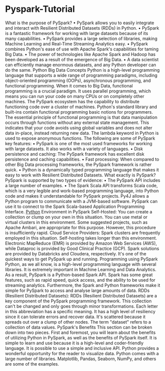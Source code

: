 # Pyspark-Tutorial
What is the purpose of PySpark?
•	PySpark allows you to easily integrate and interact with Resilient Distributed Datasets (RDDs) in Python.
•	PySpark is a fantastic framework for working with large datasets because of its many capabilities.
•	PySpark provides a large selection of libraries, making Machine Learning and Real-Time Streaming Analytics easy.
•	PySpark combines Python's ease of use with Apache Spark's capabilities for taming Big Data.
•	The power of technologies like Apache Spark and Hadoop has been developed as a result of the emergence of Big Data.
•	A data scientist can efficiently manage enormous datasets, and any Python developer can do the same.
Python Big Data Concepts
Python is a high-level programming language that supports a wide range of programming paradigms, including object-oriented programming (OOPs), asynchronous programming, and functional programming.
When it comes to Big Data, functional programming is a crucial paradigm. It uses parallel programming, which means you can run your code on many CPUs or on completely other machines. The PySpark ecosystem has the capability to distribute functioning code over a cluster of machines.
Python's standard library and built-ins contain functional programming basic notions for programmers.
The essential principle of functional programming is that data manipulation occurs through functions without any external state management. This indicates that your code avoids using global variables and does not alter data in-place, instead returning new data. The lambda keyword in Python is used to expose anonymous functions.
The following are some of PySpark key features: 
•	PySpark is one of the most used frameworks for working with large datasets. It also works with a variety of languages.
•	Disk persistence and caching: The PySpark framework has excellent disk persistence and caching capabilities.
•	Fast processing: When compared to other Big Data processing frameworks, the PySpark framework is rather quick.
•	Python is a dynamically typed programming language that makes it easy to work with Resilient Distributed Datasets.
What exactly is PySpark?
 PySpark is supported by two types of evidence:
•	The PySpark API includes a large number of examples.
•	The Spark Scala API transforms Scala code, which is a very legible and work-based programming language, into Python code and makes it understandable for PySpark projects.
Py4J allows a Python program to communicate with a JVM-based software. PySpark can use it to connect to the Spark Scala-based Application Programming Interface.
<a href=https://www.apponix.com/python-courses>Python<a/> Environment in PySpark
Self-Hosted: You can create a collection or clump on your own in this situation. You can use metal or virtual clusters in this environment. Some suggested projects, such as Apache Ambari, are appropriate for this purpose. However, this procedure is insufficiently rapid.
Cloud Service Providers: Spark clusters are frequently employed in this situation. Self-hosting takes longer than this environment. Electronic MapReduce (EMR) is provided by Amazon Web Services (AWS), while Dataproc is provided by Good Clinical Practice (GCP).
Spark solutions are provided by Databricks and Cloudera, respectively. It's one of the quickest ways to get PySpark up and running.
Programming using PySpark
Python, as we all know, is a high-level programming language with several libraries. It is extremely important in Machine Learning and Data Analytics. As a result, PySpark is a Python-based Spark API. Spark has some great features, such as rapid speed, quick access, and the ability to be used for streaming analytics. Furthermore, the Spark and Python frameworks make it simple for PySpark to access and analyse large amounts of data.
RDDs (Resilient Distributed Datasets): RDDs (Resilient Distributed Datasets) are a key component of the PySpark programming framework. This collection can't be changed and only goes through minor transformations. Each letter in this abbreviation has a specific meaning. It has a high level of resiliency since it can tolerate errors and recover data. It's scattered because it spreads out over a clump of other nodes. The term "dataset" refers to a collection of data values.
PySpark's Benefits
This section can be broken down into two pieces. First and foremost, you will learn about the benefits of utilizing Python in PySpark, as well as the benefits of PySpark itself.
It is simple to learn and use because it is a high-level and coder-friendly language.
It is possible to use a simple and inclusive API.
Python provides a wonderful opportunity for the reader to visualize data.
Python comes with a large number of libraries. Matplotlib, Pandas, Seaborn, NumPy, and others are some of the examples.
